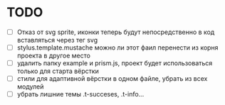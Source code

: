 # TODO

- [ ] Отказ от svg sprite, иконки теперь будут непосредственно в код вставляться через тег svg
- [ ] stylus.template.mustache можно ли этот фаил перенести из корня проекта в другое место
- [ ] удалить папку example и prism.js, проект будет использоваться только для старта вёрстки
- [ ] стили для адаптивной вёрстки в одном файле, убрать из всех модулей
- [ ] убрать лишние темы .t-succeses, .t-info...